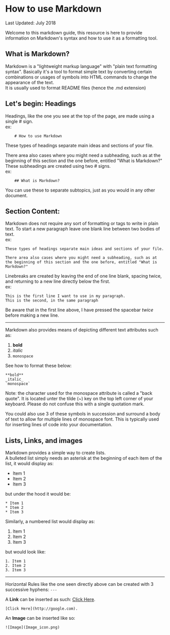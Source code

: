 # How to use Markdown
Last Updated: July 2018

Welcome to this markdown guide, this resource is here to provide information on Markdown's syntax and how to use it as a formatting tool.

## What is Markdown? 
Markdown is a "lightweight markup language" with "plain text formatting syntax". Basically it's a tool to format simple text by converting certain combinations or usages of symbols into HTML commands to change the appearance of the text.  
It is usually used to format README files (hence the .md extension)


## Let's begin: Headings
 
Headings, like the one you see at the top of the page, are made using a single # sign.  
ex: 
```
	# How to use Markdown
```
These types of headings separate main ideas and sections of your file.

There area also cases where you might need a subheading, such as at the beginning of this section and the one before, entitled "What is Markdown?"  
These subheadings are created using two # signs.  
ex: 
```
	## What is Markdown?
```
You can use these to separate subtopics, just as you would in any other document.


## Section Content: 

Markdown does not require any sort of formatting or tags to write in plain text. To start a new paragraph leave one blank line between two bodies of text.  
ex: 
```
These types of headings separate main ideas and sections of your file.

There area also cases where you might need a subheading, such as at the beginning of this section and the one before, entitled "What is Markdown?"  
```

Linebreaks are created by leaving the end of one line blank, spacing twice, and returning to a new line directly below the first.  
ex:
```
This is the first line I want to use in my paragraph.  
This is the second, in the same paragraph
```
Be aware that in the first line above, I have pressed the spacebar _twice_ before making a new line. 

---

Markdown also provides means of depicting different text attributes such as:
1. **bold**
2. _italic_
3. `monospace`

See how to format these below:
```
**bold**
_italic_
`monospace`
```
Note: the character used for the monospace attribute is called a "back quote". It is located unter the tilde (~) key on the top left corner of your keyboard. Please do not confuse this with a single quotation mark.  

You could also use 3 of these symbols in succession and surround a body of text to allow for multiple lines of monospace font. This is typically used for inserting lines of code into your documentation. 

## Lists, Links, and images

Markdown provides a simple way to create lists.  
A bulleted list simply needs an asterisk at the beginning of each item of the list, it would display as:
* Item 1 
* Item 2
* Item 3  

but under the hood it would be: 
```
* Item 1 
* Item 2
* Item 3
```

Similarly, a numbered list would display as: 
1. Item 1 
2. Item 2
3. Item 3  

but would look like: 
```
1. Item 1 
2. Item 2
3. Item 3
```

---

Horizontal Rules like the one seen directly above can be created with 3 successive hyphens: `---`

A **Link** can be inserted as such: 
[Click Here](http://google.com).

```
[Click Here](http://google.com).
```
An **Image** can be inserted like so:
```
![Image](Image_icon.png)
```